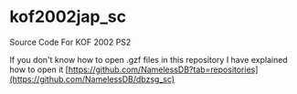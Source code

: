 # kof2002jap_sc
Source Code For KOF 2002 PS2

If you don't know how to open .gzf files in this repository I have explained how to open it
[https://github.com/NamelessDB?tab=repositories](https://github.com/NamelessDB/dbzsg_sc)

